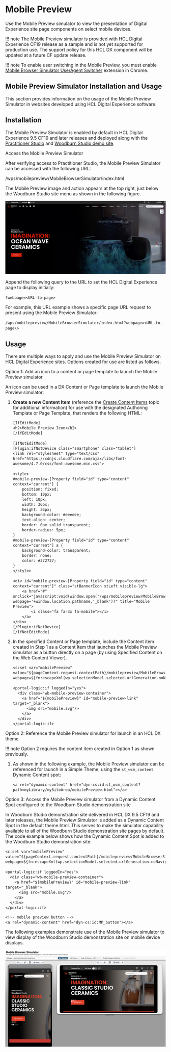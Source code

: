 # Mobile Preview

Use the Mobile Preview simulator to view the presentation of Digital Experience site page components on select mobile devices.

!!! note
    The Mobile Preview simulator is provided with HCL Digital Experience CF19 release as a sample and is not yet supported for production use. The support policy for this HCL DX component will be updated at a future CF update release.

!!! note
    To enable user switching in the Mobile Preview, you must enable [Mobile Browser Simulator UserAgent Switcher](https://chrome.google.com/webstore/detail/mobile-browser-simulator/dcljefehlpjmoefgoohaobehbenocmkg) extension in Chrome.

## Mobile Preview Simulator Installation and Usage

This section provides information on the usage of the Mobile Preview Simulator in websites developed using HCL Digital Experience software.

## Installation

The Mobile Preview Simulator is enabled by default in HCL Digital Experience 9.5 CF19 and later releases and deployed along with the [Practitioner Studio](../practitioner_studio/index.md) and [Woodburn Studio demo site](../woodburn_studio/index.md).

Access the Mobile Preview Simulator

After verifying access to Practitioner Studio, the Mobile Preview Simulator can be accessed with the following URL:

/wps/mobilepreview/MobileBrowserSimulator/index.html

The Mobile Preview image and action appears at the top right, just below the Woodburn Studio site menu as shown in the following figure.

![The Mobile Preview image and action appear on the top right, just below the Woodburn Studio site menu shown in this figure.](../../images/MobilePreview%20icon%20logged%20in%20users%20edit%20mode.png)

Append the following query to the URL to set the HCL Digital Experience page to display initially:

`?webpage=<URL-to-page>`

For example, this URL example shows a specific page URL request to present using the Mobile Preview Simulator:

`/wps/mobilepreview/MobileBrowserSimulator/index.html?webpage=<URL-to-page\>`

## Usage

There are multiple ways to apply and use the Mobile Preview Simulator on HCL Digital Experience sites. Options created for use are listed as follows.

Option 1: Add an icon to a content or page template to launch the Mobile Preview simulator

An icon can be used in a DX Content or Page template to launch the Mobile Preview simulator:

1.  **Create a new Content Item** \(reference the [Create Content Items](../../manage_content/wcm/wcm_content_delivery/wcm_user_assistance/mng_content_with_auth_portlet/creating_items/creating_content_items/index.md) topic for additional information\) for use with the designated Authoring Template or Page Template, that renders the following HTML:

    ```
    [IfEditMode]
    <h2>Mobile Preview Icon</h2>
    [/IfEditMode]
    
    [IfNotEditMode]
    [Plugin:ifNotDevice class="smartphone" class="tablet"]
    <link rel="stylesheet" type="text/css" href="https://cdnjs.cloudflare.com/ajax/libs/font-awesome/4.7.0/css/font-awesome.min.css">
    
    <style>
    #mobile-preview-[Property field="id" type="content" context="current"] {
        position: fixed;
        bottom: 10px;
        left: 10px;
        width: 36px;
        height: 36px;
        background-color: #eeeeee;
        text-align: center;
        border: 0px solid transparent;
        border-radius: 5px;
    }
    #mobile-preview-[Property field="id" type="content" context="current"] a {
        background-color: transparent;
        border: none;
        color: #272727;
    }
    </style>
    
    <div id="mobile-preview-[Property field="id" type="content" context="current"]" class="stBannerIcon stLeft visible-lg">
        <a href="#" onclick="javascript:void(window.open('/wps/mobilepreview/MobileBrowserSimulator/index.html?webpage='+window.location.pathname,'_blank'))" title="Mobile Preview">
            <i class="fa fa-3x fa-mobile"></i>
        </a>
    </div>
    [/Plugin:ifNotDevice]
    [/IfNotEditMode]
    ```

2.  In the specified Content or Page template, include the Content item created in Step 1 as a Content Item that launches the Mobile Preview simulator as a button directly on a page \(by using Specified Content on the Web Content Viewer\).

    ```
    <c:set var="mobilePreview" value="${pageContext.request.contextPath}/mobilepreview/MobileBrowserSimulator/index.html?webpage=${fn:escapeXml(wp.selectionModel.selected.urlGeneration.noNavigationalState.allowRelativeURL)}"/>
    
    <portal-logic:if loggedIn="yes">
      <div class="wb-mobile-preview-container">
        <a href="${mobilePreview}" id="mobile-preview-link" target="_blank">
          <img src="mobile.svg"/>
        </a>
      </div>
    </portal-logic:if>
    ```


Option 2: Reference the Mobile Preview simulator for launch in an HCL DX theme

!!! note
    Option 2 requires the content item created in Option 1 as shown previously.

1.  As shown in the following example, the Mobile Preview simulator can be referenced for launch in a Simple Theme, using the `st_wcm_content` Dynamic Content spot:

    ```
    <a rel="dynamic-content" href="dyn-cs:id:st_wcm_content?path=myLibrary/mySiteArea/mobilePreview.html"></a>
    ```


Option 3: Access the Mobile Preview simulator from a Dynamic Content Spot configured to the Woodburn Studio demonstration site

In Woodburn Studio demonstration site delivered in HCL DX 9.5 CF19 and later releases, the Mobile Preview Simulator is added as a Dynamic Content Spot in the default theme.html. This serves to make the simulator capability available to all of the Woodburn Studio demonstration site pages by default. The code example below shows how the Dynamic Content Spot is added to the Woodburn Studio demonstration site:

```
<c:set var="mobilePreview" value="${pageContext.request.contextPath}/mobilepreview/MobileBrowserSimulator/index.html?webpage=${fn:escapeXml(wp.selectionModel.selected.urlGeneration.noNavigationalState.allowRelativeURL)}"/>

<portal-logic:if loggedIn="yes">
  <div class="wb-mobile-preview-container">
    <a href="${mobilePreview}" id="mobile-preview-link" target="_blank">
      <img src="mobile.svg"/>
    </a>
  </div>
</portal-logic:if>  
```

```
<!-- mobile preview button -->
<a rel="dynamic-content" href="dyn-cs:id:MP_button"></a>
```

The following examples demonstrate use of the Mobile Preview simulator to view display of the Woodburn Studio demonstration site on mobile device displays.

![Using the Mobile Preview simulator to view Woodburn Studio demonstration site display on mobile devices](../../images/using_mobile_preview_simulator.png)



